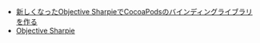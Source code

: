 - [新しくなったObjective SharpieでCocoaPodsのバインディングライブラリを作る](http://qiita.com/iseebi/items/7e645bde85a04ebef371)
- [Objective Sharpie](https://developer.xamarin.com/guides/cross-platform/macios/binding/objective-sharpie/)
